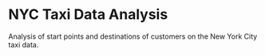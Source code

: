 # NYC Taxi Data Analysis
Analysis of start points and destinations of customers on the New York City taxi data.
